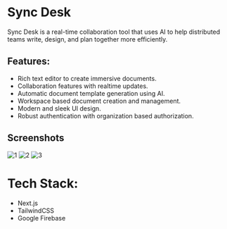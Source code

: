 # Sync Desk

Sync Desk is a real-time collaboration tool that uses AI to help distributed teams write, design, and plan together more efficiently.

## Features:
- Rich text editor to create immersive documents.
- Collaboration features with realtime updates.
- Automatic document template generation using AI.
- Workspace based document creation and management.
- Modern and sleek UI design.
- Robust authentication with organization based authorization.

## Screenshots
![1](https://github.com/user-attachments/assets/17e3cb5f-f4cc-4650-92a8-74b9a0c2bcc0)
![2](https://github.com/user-attachments/assets/b7ea2ccc-41b0-46fa-9001-d9867f91ca43)
![3](https://github.com/user-attachments/assets/1c8b8487-fe92-4c8e-9b08-b87c1442649e)

# Tech Stack:
- Next.js
- TailwindCSS
- Google Firebase
